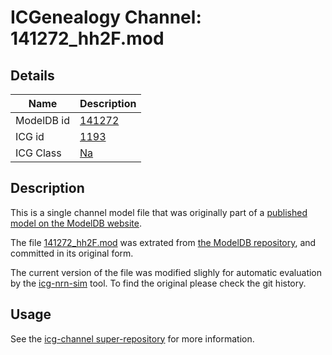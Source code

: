 # ICGenealogy Channel: 141272\_hh2F.mod

## Details

Name | Description
---- | -----------
ModelDB id | [141272](http://senselab.med.yale.edu/ModelDB/ShowModel.cshtml?model=141272)
ICG id | [1193](http://icg.neurotheory.ox.ac.uk/channels/2/1193)
ICG Class | [Na](http://icg.neurotheory.ox.ac.uk/channels/2)

## Description

This is a single channel model file that was originally part of a [published model on the ModelDB website](http://senselab.med.yale.edu/mModelDB/ShowModel.cshtml?model=141272).


The file [141272\_hh2F.mod](141272_hh2F.mod) was extrated from [the ModelDB repository](http://senselab.med.yale.edu/ModelDB/ShowModel.cshtml?model=141272), and committed in its original form.

The current version of the file was modified slighly for automatic evaluation by the [icg-nrn-sim](https://github.com/icgenealogy/icg-nrn-sim) tool. To find the original please check the git history.


## Usage

See the [icg-channel super-repository](https://github.com/icgenealogy/icg-channels) for more information.